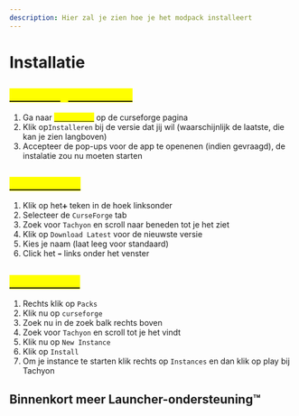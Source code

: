 ```yaml
---
description: Hier zal je zien hoe je het modpack installeert
---
```


# Installatie

## [<mark style="color:yellow;">Curseforge Launcher</mark>](https://download.curseforge.com/)<mark style="color:yellow;"></mark>

1. Ga naar [<mark style="color:yellow;">Bestanden</mark>](https://www.curseforge.com/minecraft/modpacks/tachyon-fps/files) <mark style="color:yellow;"></mark> op de curseforge pagina
2. Klik op`Installeren` bij de versie dat jij wil (waarschijnlijk de laatste, die kan je zien langboven)
3. Accepteer de pop-ups voor de app te openenen (indien gevraagd), de instalatie zou nu moeten starten

## [<mark style="color:yellow;">GdLauncher</mark>](https://gdevs.com/)<mark style="color:yellow;"></mark>

1. Klik op het`➕` teken in de hoek linksonder
2. Selecteer de `CurseForge` tab
3. Zoek voor `Tachyon` en scroll naar beneden tot je het ziet
4. Klik op `Download Latest` voor de nieuwste versie
5. Kies je naam (laat leeg voor standaard)
6. Click het `➡️` links onder het venster

## [<mark style="color:yellow;">ATLauncher</mark>](https://atlauncher.com/)<mark style="color:yellow;"></mark>

1. Rechts klik op `Packs`
2. Klik nu op `curseforge`
3. Zoek nu in de zoek balk rechts boven
4. Zoek voor `Tachyon` en scroll tot je het vindt
5. Klik nu op `New Instance`
6. Klik op `Install`
7. Om je instance te starten klik rechts op `Instances` en dan klik op play bij Tachyon

## Binnenkort meer Launcher-ondersteuning™
